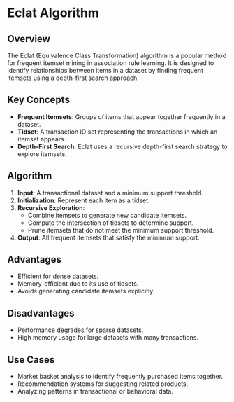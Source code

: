 # Eclat Algorithm

## Overview
The Eclat (Equivalence Class Transformation) algorithm is a popular method for frequent itemset mining in association rule learning. It is designed to identify relationships between items in a dataset by finding frequent itemsets using a depth-first search approach.

## Key Concepts
- **Frequent Itemsets**: Groups of items that appear together frequently in a dataset.
- **Tidset**: A transaction ID set representing the transactions in which an itemset appears.
- **Depth-First Search**: Eclat uses a recursive depth-first search strategy to explore itemsets.

## Algorithm
1. **Input**: A transactional dataset and a minimum support threshold.
2. **Initialization**: Represent each item as a tidset.
3. **Recursive Exploration**:
    - Combine itemsets to generate new candidate itemsets.
    - Compute the intersection of tidsets to determine support.
    - Prune itemsets that do not meet the minimum support threshold.
4. **Output**: All frequent itemsets that satisfy the minimum support.

## Advantages
- Efficient for dense datasets.
- Memory-efficient due to its use of tidsets.
- Avoids generating candidate itemsets explicitly.

## Disadvantages
- Performance degrades for sparse datasets.
- High memory usage for large datasets with many transactions.

## Use Cases
- Market basket analysis to identify frequently purchased items together.
- Recommendation systems for suggesting related products.
- Analyzing patterns in transactional or behavioral data.
